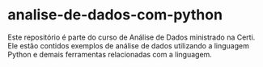 # analise-de-dados-com-python
Este repositório é parte do curso de Análise de Dados ministrado na Certi. Ele estão contidos exemplos de análise de dados utilizando a linguagem Python e demais ferramentas relacionadas com a linguagem.
